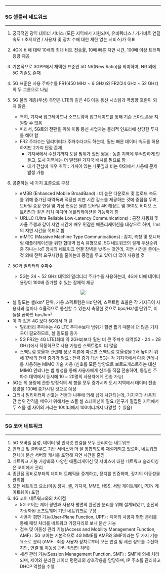 -----
### 5G 셀룰러 네트워크
-----
1. 궁극적인 광역 데이터 서비스 (모든 지역에서 지원되며, 유비쿼터스 / 기가비트 연결 속도 / 초저지연 / 사용자 및 장치 수에 대한 제한 없는 서비스)가 목표
2. 4G에 비해 대략 10배의 최대 비트 전송률, 10배 빠른 지연 시간, 100배 이상 트래픽 용량 제공
3. 기본적으로 3GPP에서 채택한 표준인 5G NR(New Ratio)을 의미하며, NR 외에 5G 기술도 존재
4. 5G 표준은 사용 주파수를 FR1(450 MHz ~ 6 GHz)와 FR2(24 GHz ~ 52 GHz)의 두 그룹으로 나뉨
5. 5G 물리 계층(무선) 측면은 LTE와 같은 4G 이동 통신 시스템과 역방향 호환이 되지 않음
   - 특히, 기지국 업그레이드나 소프트웨어 업그레이드를 통해 기존 스마트폰을 지원할 수 없음
   - 따라서, 5G로의 전환을 위해 이동 통신 사업자는 물리적 인프라에 상당한 투자를 해야 함
   - FR2 주파수는 밀리미터파 주파수라고도 하는데, 훨씬 빠른 데이터 속도를 허용하지만 2가지 단점 존재
     + 기지국에서 수진기까지 도달 범위가 헐씬 짧음 : 농촌 지역에 부적합하게 만들고, 도시 지역에는 더 밀집된 기지국 배치를 필요로 함
     + 대기 간섭에 매우 취약 : 가까이 있는 나뭇잎과 비는 야외에서 사용에 문제 발생 가능

6. 공존하는 세 가지 표준으로 구성
   - eMBB (Enhanced Mobile BroadBand) : 더 높은 다운로드 및 업로드 속도를 위해 증가된 대역폭과 적당한 지연 시간 감소를 제공하는 것에 중점을 두며, 모바일 증강 현실 및 가상 현실은 물론 모바일 4K 해상도 및 360도 비디오 스트리밍과 같은 리치 미디어 애플리케이션을 가능하게 함
   - URLLC (Ultra Reliable Low-Latency Communications) : 공장 자동화 및 자율 주행과 같이 지연 시간에 매우 민감한 애플리케이션을 대상으로 하며, 1ms의 지연 시간을 목표로 함
   - mMTC (Massive Machine Type Communications) : 감지, 측정 및 모니터링 애플리케이션을 위한 협대역 접속 유형으로, 5G 네트워크의 설계 우선순위 중 하나는 IoT 장치의 네트워크 연결 장벽을 낮추는 것인데, 지연 시간을 줄이는 것 외에 전력 요구사항을 줄이는데 중점을 두고 있어 더 많이 사용할 것

7. 5G와 밀리터리 주파수
   - 5G는 24 ~ 52 GHz 대역의 밀리터리 주파수를 사용하는데, 4G에 비해 데이터 용량이 100배 증가할 수 있는 잠재력 제공
<div align="center">
<img src="https://github.com/user-attachments/assets/03e10e85-536d-42bc-a60a-3f9f53f1c15f">
</div>

   - 셀 밀도는 셀/km² 단위, 가용 스펙트럼은 Hz 단위, 스펙트럼 효율은 각 기지국이 사용자와 얼마나 효율적으로 통신할 수 있는지 측정한 것으로 bps/Hz/셀 단위로, 이들을 곱하면 bps/km²
   - 이 각 값은 4G 보다 5G에서 더 큼
     + 밀리터리 주파수는 4G LTE 주파수보다 범위가 훨씬 짧기 때문에 더 많은 기지국이 필요하므로, 셀 밀도를 증가
     + 5G FR2는 4G LTE(최대 약 2GHz)보다 훨씬 더 큰 주파수 대역(52 - 24 = 28 GHz)에서 작동하므로 사용 가능한 스펙트럼이 더 많음
     + 스펙트럼 효율과 관련해 정보 이론에 따르면 스펙트럼 효율성을 2배 높이기 위해 17배의 전력 증가가 필요 : 전력 증가 대신 5G는 각 기지국에서 다중 안테나를 사용하는 MIMO 기술 사용 (신호를 모든 방향으로 브로드캐스트하는 대신 MIMO 안테나는 빔 형성을 통해 사용자에게 신호를 직접 전송하여, 동일한 주파수 대역에서 동시에 10 ~ 20명의 사용자에게 전송 가능)
  - 5G는 위 용량에 관한 방정식의 세 항을 모두 증가시켜 도시 지역에서 데이터 전송 용량을 100배 증가시킬 것으로 예상
  - 그러나 밀리미터파 신호는 건물과 나무에 의해 쉽게 차단되는데, 기지국과 사용자 간 범위 간격을 메우기 위해서는 스몰 셀 스테이션이 필요 (인구가 밀집된 지역에서 두 스몰 셀 사이의 거리는 10미터에서 100미터까지 다양할 수 있음)

------
### 5G 코어 네트워크
------
1. 5G 모바일 음성, 데이터 및 인터넷 연결을 모두 관리하는 네트워크
2. 인터넷 및 클라우드 기반 서비스와 더 잘 통합되도록 재설계되고 있으며, 네트워크 전체에 분산 서버와 캐시를 포함해 지연 시간을 줄임
3. 네트워크 기능 가상화와 다양한 애플리케이션 및 서비스에 대한 네트워크 슬라이싱은 코어에서 관리
4. 종단점 장비로부터의 데이터 트래픽을 중계하고, 장치를 인증하며, 장치의 이동성을 관리함
5. 모든 네트워크 요소(이동 장치, 셀, 기지국, MME, HSS, 서빙 게이트웨이, PDN 게이트웨이) 포함
6. 4G 코어 네트워크와의 차이점
   - 5G 코어는 제어 평면과 사용자 평면의 완전한 분리를 위해 설계되었고, 순전히 가상화된 소프트웨어 기반 네트워크로 구성
   - 사용자 평면 기능(User-Plane Function, UPF) : 제어와 사용자 평면 분리를 통해 패킷 처리를 네트워크 가장자리로 보내 분산 가능
   - 접속 및 이동성 관리 기능(Access and Mobility Management Function, AMF) : 5G 코어는 기본적으로 4G MME를 AMF와 SMF이라는 두 가지 기능 요소로 분리 (AMF : 최종 사용자 장치로부터 모든 연결 및 세션 정보를 수신하지만, 연결 및 이동성 관리 작업만 처리)
   - 세션 관리 기능(Session Management Function, SMF) : SMF에 의헤 처리되며, 제어와 분리된 데이터 평면과의 상호작용을 담당하며, IP 주소를 관리하고 DHCP 역할을 수행
